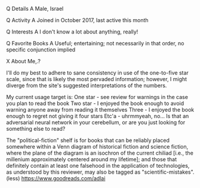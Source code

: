 Q Details
A Male, Israel

Q Activity
A Joined in October 2017, last active this month

Q Interests
A I don't know a lot about anything, really!

Q Favorite Books
A Useful; entertaining; not necessarily in that order, no specific conjunction implied


X About Me,.?

I'll do my best to adhere to sane consistency in use of the one-to-five star scale, since that is likely the most pervaded information; however, I might diverge from the site's suggested interpretations of the numbers.

My current usage target is:
One star - see review for warnings in the case you plan to read the book
Two star - I enjoyed the book enough to avoid warning anyone away from reading it themselves
Three - I enjoyed the book enough to regret not giving it four stars
Etc'a - uhrmmyeah, no... Is that an adversarial neural network in your cerebellum, or are you just looking for something else to read?

The "political-fiction" shelf is for books that can be reliably placed somewhere within a Venn diagram of historical fiction and science fiction, where the plane of the diagram is an isochron of the current chiliad [i.e., the millenium approximately centered around my lifetime]; and those that definitely contain at least one falsehood in the application of technologies, as understood by this reviewer, may also be tagged as "scientific-mistakes". (less)
https://www.goodreads.com/adlai
